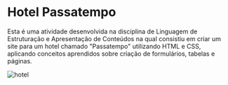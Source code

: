 # Hotel Passatempo
 Esta é uma atividade desenvolvida na disciplina de Linguagem de Estruturação e Apresentação de Conteúdos na qual consistiu em criar um site para um hotel chamado "Passatempo" utilizando HTML e CSS, aplicando conceitos aprendidos sobre criação de formulários, tabelas e páginas.
 
 ![hotel](https://github.com/user-attachments/assets/b5c2eb91-5031-4759-b1f8-ccc68675e617)

